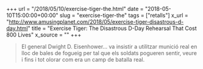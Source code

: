 +++
url = "/2018/05/10/exercise-tiger-the.html"
date = "2018-05-10T15:00:00+00:00"
slug = "exercise-tiger-the"
tags = ["retalls"]
x_url = "http://www.amusingplanet.com/2018/05/exercise-tiger-disastrous-d-day.html"
title = "Exercise Tiger: The Disastrous D-Day Rehearsal That Cost 800 Lives"
x_source = ""
+++


> El general Dwight D. Eisenhower… va insistir a utilitzar munició real en lloc de bales de fogueig per tal que els soldats pogueren sentir, veure i fins i tot olorar com era un camp de batalla real.

